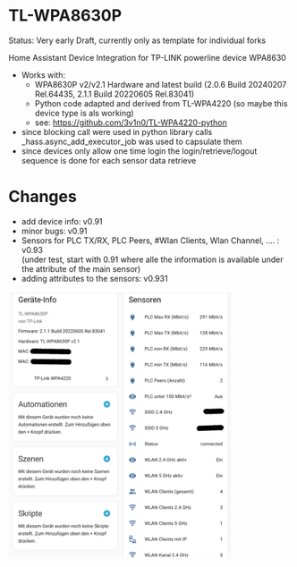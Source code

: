 # TL-WPA8630P

Status: Very early Draft, currently only as template for individual forks

Home Assistant Device Integration for TP-LINK powerline device WPA8630
- Works with:
  -  WPA8630P v2/v2.1 Hardware and latest build (2.0.6 Build 20240207 Rel.64435, 2.1.1 Build 20220605 Rel.83041)
  -  Python code adapted and derived from TL-WPA4220 (so maybe this device type is als working)
    - see: https://github.com/3v1n0/TL-WPA4220-python    
-  since blocking call were used in python library calls _hass.async_add_executor_job was used to capsulate them
-  since devices only allow one time login the login/retrieve/logout sequence is done for each sensor data retrieve

# Changes

- add device info: v0.91
- minor bugs: v0.91
- Sensors for PLC TX/RX, PLC Peers, #Wlan Clients, Wlan Channel, .... : v0.93
<br>(under test, start with 0.91 where alle the information is available under the attribute of the main sensor)
- adding attributes to the sensors: v0.931
<img src="TL-WPA8630P-sensors.png" alt="Dashboard-Screenshot" width="400">

